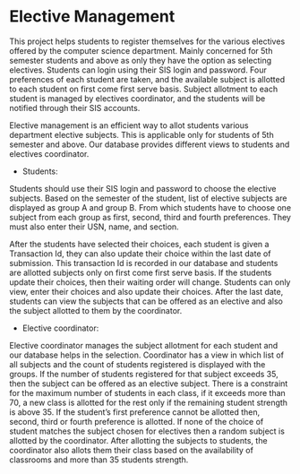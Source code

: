 # Elective Management

This project helps students to register themselves for the various electives offered by the computer science department. Mainly concerned for 5th semester students and above as only they have the option as selecting electives. Students can login using their SIS login and password. Four preferences of each student are taken, and the available subject is allotted to each student on first come first serve basis. Subject allotment to each student is managed by electives coordinator, and the students will be notified through their SIS accounts.

Elective management is an efficient way to allot students various department elective subjects. This is applicable only for students of 5th semester and above. Our database provides different views to students and electives coordinator. 
 
* Students:

Students should use their SIS login and password to choose the elective subjects. Based on the semester of the student, list of elective subjects are displayed as group A and group B. From which students have to choose one subject from each group as first, second, third and fourth preferences. They must also enter their USN, name, and section. 

After the students have selected their choices, each student is given a Transaction Id, they can also update their choice within the last date of submission. This transaction Id is recorded in our database and students are allotted subjects only on first come first serve basis. If the students update their choices, then their waiting order will change. Students can only view, enter their choices and also update their choices. After the last date, students can view the subjects that can be offered as an elective and also the subject allotted to them by the coordinator. 

* Elective coordinator: 

Elective coordinator manages the subject allotment for each student and our database helps in the selection. Coordinator has a view in which list of all subjects and the count of students registered is displayed with the groups. If the number of students registered for that subject exceeds 35, then the subject can be offered as an elective subject. There is a constraint for the maximum number of students in each class, if it exceeds more than 70, a new class is allotted for the rest only if the remaining student strength is above 35. If the student’s first preference cannot be allotted then, second, third or fourth preference is allotted. If none of the choice of student matches the subject chosen for electives then a random subject is allotted by the coordinator. After allotting the subjects to students, the coordinator also allots them their class based on the availability of classrooms and more than 35 students strength. 